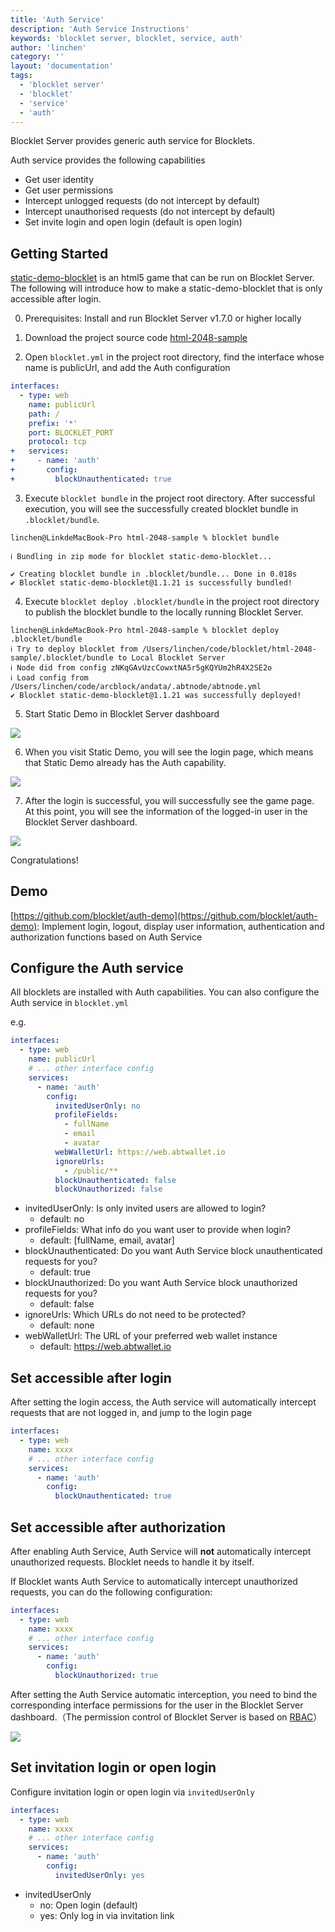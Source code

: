 ```yaml
---
title: 'Auth Service'
description: 'Auth Service Instructions'
keywords: 'blocklet server, blocklet, service, auth'
author: 'linchen'
category: ''
layout: 'documentation'
tags:
  - 'blocklet server'
  - 'blocklet'
  - 'service'
  - 'auth'
---
```


Blocklet Server provides generic auth service for Blocklets.

Auth service provides the following capabilities
- Get user identity
- Get user permissions
- Intercept unlogged requests (do not intercept by default)
- Intercept unauthorised requests (do not intercept by default)
- Set invite login and open login (default is open login)

## Getting Started
[static-demo-blocklet](https://github.com/blocklet/html-2048-sample) is an html5 game that can be run on Blocklet Server. The following will introduce how to make a static-demo-blocklet that is only accessible after login.

0. Prerequisites: Install and run Blocklet Server v1.7.0 or higher locally

1. Download the project source code [html-2048-sample](https://github.com/blocklet/html-2048-sample)

2. Open `blocklet.yml` in the project root directory, find the interface whose name is publicUrl, and add the Auth configuration

``` yml
interfaces:
  - type: web
    name: publicUrl
    path: /
    prefix: '*'
    port: BLOCKLET_PORT
    protocol: tcp
+   services:
+     - name: 'auth'
+       config:
+         blockUnauthenticated: true
```

3. Execute `blocklet bundle` in the project root directory. After successful execution, you will see the successfully created blocklet bundle in `.blocklet/bundle`.

```
linchen@LinkdeMacBook-Pro html-2048-sample % blocklet bundle

ℹ Bundling in zip mode for blocklet static-demo-blocklet...

✔ Creating blocklet bundle in .blocklet/bundle... Done in 0.018s
✔ Blocklet static-demo-blocklet@1.1.21 is successfully bundled!
```

4. Execute `blocklet deploy .blocklet/bundle` in the project root directory to publish the blocklet bundle to the locally running Blocklet Server.

```
linchen@LinkdeMacBook-Pro html-2048-sample % blocklet deploy .blocklet/bundle
ℹ Try to deploy blocklet from /Users/linchen/code/blocklet/html-2048-sample/.blocklet/bundle to Local Blocklet Server
ℹ Node did from config zNKqGAvUzcCowxtNA5r5gKQYUm2hR4X2SE2o
ℹ Load config from /Users/linchen/code/arcblock/andata/.abtnode/abtnode.yml
✔ Blocklet static-demo-blocklet@1.1.21 was successfully deployed!
```

5. Start Static Demo in Blocklet Server dashboard

![](./images/static-demo-1.png)

6. When you visit Static Demo, you will see the login page, which means that Static Demo already has the Auth capability.

![](./images/static-demo-2.png)

7. After the login is successful, you will successfully see the game page. At this point, you will see the information of the logged-in user in the Blocklet Server dashboard.

![](./images/static-demo-3.png)

Congratulations!

## Demo

[https://github.com/blocklet/auth-demo](https://github.com/blocklet/auth-demo): Implement login, logout, display user information, authentication and authorization functions based on Auth Service

## Configure the Auth service
All blocklets are installed with Auth capabilities. You can also configure the Auth service in `blocklet.yml`

e.g.

```yml
interfaces:
  - type: web
    name: publicUrl
    # ... other interface config
    services:
      - name: 'auth'
        config:
          invitedUserOnly: no
          profileFields:
            - fullName
            - email
            - avatar
          webWalletUrl: https://web.abtwallet.io
          ignoreUrls:
            - /public/**
          blockUnauthenticated: false
          blockUnauthorized: false
```

- invitedUserOnly: Is only invited users are allowed to login?
  - default: no
- profileFields: What info do you want user to provide when login?
  - default: [fullName, email, avatar]
- blockUnauthenticated: Do you want Auth Service block unauthenticated requests for you?
  - default: true
- blockUnauthorized: Do you want Auth Service block unauthorized requests for you?
  - default: false
- ignoreUrls: Which URLs do not need to be protected?
  - default: none
- webWalletUrl: The URL of your preferred web wallet instance
  - default: https://web.abtwallet.io

## Set accessible after login
After setting the login access, the Auth service will automatically intercept requests that are not logged in, and jump to the login page

```yml
interfaces:
  - type: web
    name: xxxx
    # ... other interface config
    services:
      - name: 'auth'
        config:
          blockUnauthenticated: true
```

## Set accessible after authorization

After enabling Auth Service, Auth Service will **not** automatically intercept unauthorized requests. Blocklet needs to handle it by itself.

If Blocklet wants Auth Service to automatically intercept unauthorized requests, you can do the following configuration:

```yml
interfaces:
  - type: web
    name: xxxx
    # ... other interface config
    services:
      - name: 'auth'
        config:
          blockUnauthorized: true
```

After setting the Auth Service automatic interception, you need to bind the corresponding interface permissions for the user in the Blocklet Server dashboard.（The permission control of Blocklet Server is based on [RBAC](https://en.wikipedia.org/wiki/Role-based_access_control)）

![](./images/permissions.png)


## Set invitation login or open login
Configure invitation login or open login via `invitedUserOnly`

```yml
interfaces:
  - type: web
    name: xxxx
    # ... other interface config
    services:
      - name: 'auth'
        config:
          invitedUserOnly: yes
```

- invitedUserOnly
  - no: Open login (default)
  - yes: Only log in via invitation link